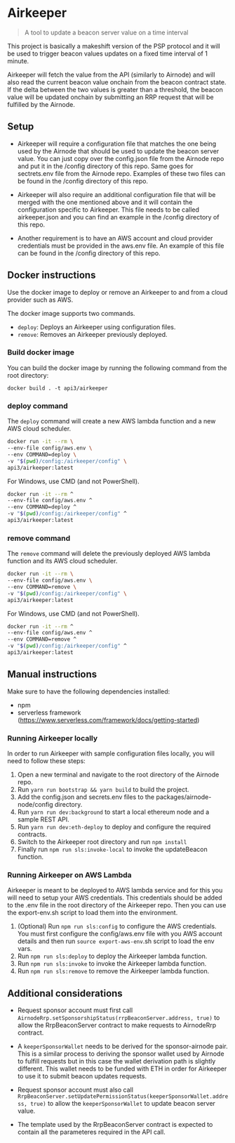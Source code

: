 # Airkeeper

> A tool to update a beacon server value on a time interval

This project is basically a makeshift version of the PSP protocol and it will be used to trigger beacon values updates on a fixed time interval of 1 minute.

Airkeeper will fetch the value from the API (similarly to Airnode) and will also read the current beacon value onchain from the beacon contract state. If the delta between the two values is greater than a threshold, the beacon value will be updated onchain by submitting an RRP request that will be fulfilled by the Airnode.

## Setup

- Airkeeper will require a configuration file that matches the one being used by the Airnode that should be used to update the beacon server value. You can just copy over the config.json file from the Airnode repo and put it in the /config directory of this repo. Same goes for sectrets.env file from the Airnode repo. Examples of these two files can be found in the /config directory of this repo.

- Airkeeper will also require an additional configuration file that will be merged with the one mentioned above and it will contain the configuration specific to Airkeeper. This file needs to be called airkeeper.json and you can find an example in the /config directory of this repo.

- Another requirement is to have an AWS account and cloud provider credentials must be provided in the aws.env file. An example of this file can be found in the /config directory of this repo.

## Docker instructions

Use the docker image to deploy or remove an Airkeeper to and from a cloud provider such as AWS.

The docker image supports two commands.

- `deploy`: Deploys an Airkeeper using configuration files.
- `remove`: Removes an Airkeeper previously deployed.

### Build docker image

You can build the docker image by running the following command from the root directory:

```
docker build . -t api3/airkeeper
```

### deploy command

The `deploy` command will create a new AWS lambda function and a new AWS cloud scheduler.

```sh
docker run -it --rm \
--env-file config/aws.env \
--env COMMAND=deploy \
-v "$(pwd)/config:/airkeeper/config" \
api3/airkeeper:latest
```

For Windows, use CMD (and not PowerShell).

```sh
docker run -it --rm ^
--env-file config/aws.env ^
--env COMMAND=deploy ^
-v "$(pwd)/config:/airkeeper/config" ^
api3/airkeeper:latest
```

### remove command

The `remove` command will delete the previously deployed AWS lambda function and its AWS cloud scheduler.

```sh
docker run -it --rm \
--env-file config/aws.env \
--env COMMAND=remove \
-v "$(pwd)/config:/airkeeper/config" \
api3/airkeeper:latest
```

For Windows, use CMD (and not PowerShell).

```sh
docker run -it --rm ^
--env-file config/aws.env ^
--env COMMAND=remove ^
-v "$(pwd)/config:/airkeeper/config" ^
api3/airkeeper:latest
```

## Manual instructions

Make sure to have the following dependencies installed:

- npm
- serverless framework (https://www.serverless.com/framework/docs/getting-started)

### Running Airkeeper locally

In order to run Airkeeper with sample configuration files locally, you will need to follow these steps:

1. Open a new terminal and navigate to the root directory of the Airnode repo.
2. Run `yarn run bootstrap && yarn build` to build the project.
3. Add the config.json and secrets.env files to the packages/airnode-node/config directory.
4. Run `yarn run dev:background` to start a local ethereum node and a sample REST API.
5. Run `yarn run dev:eth-deploy` to deploy and configure the required contracts.
6. Switch to the Airkeeper root directory and run `npm install`
7. Finally run `npm run sls:invoke-local` to invoke the updateBeacon function.

### Running Airkeeper on AWS Lambda

Airkeeper is meant to be deployed to AWS lambda service and for this you will need to setup your AWS credentials. This credentials should be added to the .env file in the root directory of the Airkeeper repo. Then you can use the export-env.sh script to load them into the environment.

1. (Optional) Run `npm run sls:config` to configure the AWS credentials. You must first configure the config/aws.env file with you AWS account details and then run `source export-aws-env`.sh script to load the env vars.
2. Run `npm run sls:deploy` to deploy the Airkeeper lambda function.
3. Run `npm run sls:invoke` to invoke the Airkeeper lambda function.
4. Run `npm run sls:remove` to remove the Airkeeper lambda function.

## Additional considerations

- Request sponsor account must first call `AirnodeRrp.setSponsorshipStatus(rrpBeaconServer.address, true)` to allow the RrpBeaconServer contract to make requests to AirnodeRrp contract.

- A `keeperSponsorWallet` needs to be derived for the sponsor-airnode pair. This is a similar process to deriving the sponsor wallet used by Airnode to fulfill requests but in this case the wallet derivation path is slightly different. This wallet needs to be funded with ETH in order for Airkeeper to use it to submit beacon updates requests.

- Request sponsor account must also call `RrpBeaconServer.setUpdatePermissionStatus(keeperSponsorWallet.address, true)` to allow the `keeperSponsorWallet` to update beacon server value.

- The template used by the RrpBeaconServer contract is expected to contain all the parameteres required in the API call.
